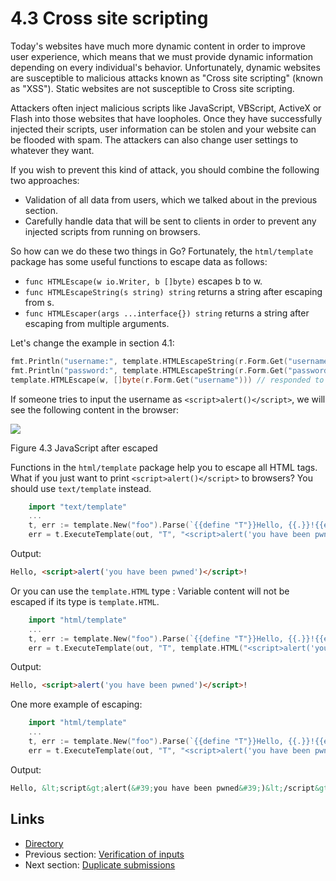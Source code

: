 # 4.3 Cross site scripting

Today's websites have much more dynamic content in order to improve user experience, which means that we must provide dynamic information depending on every individual's behavior. Unfortunately, dynamic websites are susceptible to malicious attacks known as "Cross site scripting" (known as "XSS"). Static websites are not susceptible to Cross site scripting.

Attackers often inject malicious scripts like JavaScript, VBScript, ActiveX or Flash into those websites that have loopholes. Once they have successfully injected their scripts, user information can be stolen and your website can be flooded with spam. The attackers can also change user settings to whatever they want.

If you wish to prevent this kind of attack, you should combine the following two approaches: 

- Validation of all data from users, which we talked about in the previous section.
- Carefully handle data that will be sent to clients in order to prevent any injected scripts from running on browsers.

So how can we do these two things in Go? Fortunately, the `html/template` package has some useful functions to escape data as follows:

- `func HTMLEscape(w io.Writer, b []byte)` escapes b to w.
- `func HTMLEscapeString(s string) string` returns a string after escaping from s.
- `func HTMLEscaper(args ...interface{}) string` returns a string after escaping from multiple arguments.

Let's change the example in section 4.1:
```Go
fmt.Println("username:", template.HTMLEscapeString(r.Form.Get("username"))) // print at server side
fmt.Println("password:", template.HTMLEscapeString(r.Form.Get("password")))
template.HTMLEscape(w, []byte(r.Form.Get("username"))) // responded to clients
```
If someone tries to input the username as `<script>alert()</script>`, we will see the following content in the browser:

![](my-obsidian/langs%20and%20more/go.md/en/images/4.3.escape.png)

Figure 4.3 JavaScript after escaped

Functions in the `html/template` package help you to escape all HTML tags. What if you just want to print `<script>alert()</script>` to browsers? You should use `text/template` instead.
```Go
	import "text/template"
	...
	t, err := template.New("foo").Parse(`{{define "T"}}Hello, {{.}}!{{end}}`)
	err = t.ExecuteTemplate(out, "T", "<script>alert('you have been pwned')</script>")
```
Output:
```html
Hello, <script>alert('you have been pwned')</script>!
```
Or you can use the `template.HTML` type : 
Variable content will not be escaped if its type is `template.HTML`.
```Go
	import "html/template"
	...
	t, err := template.New("foo").Parse(`{{define "T"}}Hello, {{.}}!{{end}}`)
	err = t.ExecuteTemplate(out, "T", template.HTML("<script>alert('you have been pwned')</script>"))
```
Output:
```html
Hello, <script>alert('you have been pwned')</script>!
```
One more example of escaping:
```Go
	import "html/template"
	...
	t, err := template.New("foo").Parse(`{{define "T"}}Hello, {{.}}!{{end}}`)
	err = t.ExecuteTemplate(out, "T", "<script>alert('you have been pwned')</script>")
```
Output:
```html
Hello, &lt;script&gt;alert(&#39;you have been pwned&#39;)&lt;/script&gt;!
```
## Links

- [Directory](build-web-application-with-golang-en.md)
- Previous section: [Verification of inputs](myBrain/ЯП%20и%20не%20только/go.md/en/04.2.md)
- Next section: [Duplicate submissions](myBrain/ЯП%20и%20не%20только/go.md/en/04.4.md)
